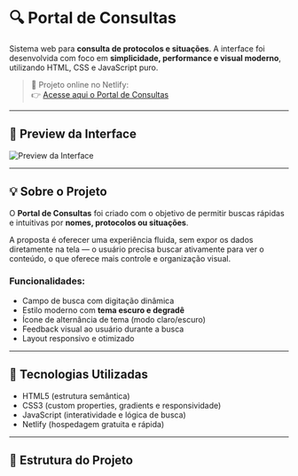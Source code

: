 # 🔍 Portal de Consultas

Sistema web para **consulta de protocolos e situações**. A interface foi desenvolvida com foco em **simplicidade, performance e visual moderno**, utilizando HTML, CSS e JavaScript puro.

> 🔗 Projeto online no Netlify:  
👉 [Acesse aqui o Portal de Consultas](https://teal-kangaroo-cf8e6c.netlify.app/)

---

## 📸 Preview da Interface

![Preview da Interface](./assets/preview.png)

---

## 💡 Sobre o Projeto

O **Portal de Consultas** foi criado com o objetivo de permitir buscas rápidas e intuitivas por **nomes, protocolos ou situações**.

A proposta é oferecer uma experiência fluida, sem expor os dados diretamente na tela — o usuário precisa buscar ativamente para ver o conteúdo, o que oferece mais controle e organização visual.

### Funcionalidades:

- Campo de busca com digitação dinâmica
- Estilo moderno com **tema escuro e degradê**
- Ícone de alternância de tema (modo claro/escuro)
- Feedback visual ao usuário durante a busca
- Layout responsivo e otimizado

---

## 🚀 Tecnologias Utilizadas

- HTML5 (estrutura semântica)
- CSS3 (custom properties, gradients e responsividade)
- JavaScript (interatividade e lógica de busca)
- Netlify (hospedagem gratuita e rápida)

---

## 📁 Estrutura do Projeto

